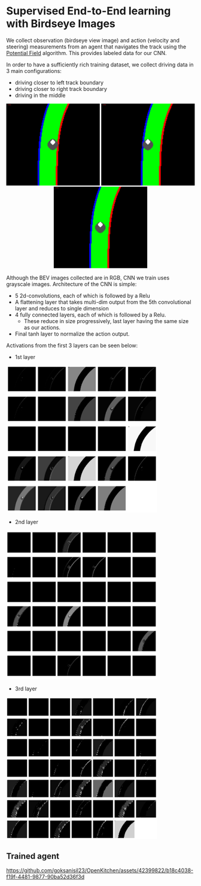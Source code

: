 # Supervised End-to-End learning with Birdseye Images

We collect observation (birdseye view image) and action (velocity and steering) measurements from an agent that navigates the track using the [Potential Field](/../PotentialField) algorithm. This provides labeled data for our CNN.

In order to have a sufficiently rich training dataset, we collect driving data in 3 main configurations:
- driving closer to left track boundary
- driving closer to right track boundary
- driving in the middle

<p align="center">
  <img src="https://raw.githubusercontent.com/goksanisil23/OpenKitchen/main/E2E_Supervised/resources/birdseye_IMS_155_0.png" width="250" />
  <img src="https://raw.githubusercontent.com/goksanisil23/OpenKitchen/main/E2E_Supervised/resources/birdseye_IMS_155_1.png" width="250" />
  <img src="https://raw.githubusercontent.com/goksanisil23/OpenKitchen/main/E2E_Supervised/resources/birdseye_IMS_155_2.png" width="250" />    
</p>

Although the BEV images collected are in RGB, CNN we train uses grayscale images. Architecture of the CNN is simple:
- 5 2d-convolutions, each of which is followed by a Relu
- A flattening layer that takes multi-dim output from the 5th convolutional layer and reduces to single dimension
- 4 fully connected layers, each of which is followed by a Relu.
    - These reduce in size progressively, last layer having the same size as our actions.
- Final tanh layer to normalize the action output.

Activations from the first 3 layers can be seen below:

- 1st layer

<img src="https://raw.githubusercontent.com/goksanisil23/OpenKitchen/main/E2E_Supervised/resources/first_layer_activations.png" width=80% height=0%>

- 2nd layer

<img src="https://raw.githubusercontent.com/goksanisil23/OpenKitchen/main/E2E_Supervised/resources/second_layer_activations.png" width=80% height=0%>

- 3rd layer

<img src="https://raw.githubusercontent.com/goksanisil23/OpenKitchen/main/E2E_Supervised/resources/third_layer_activations.png" width=80% height=0%>

## Trained agent

https://github.com/goksanisil23/OpenKitchen/assets/42399822/b18c4038-f19f-4481-9877-90ba52d36f3d

